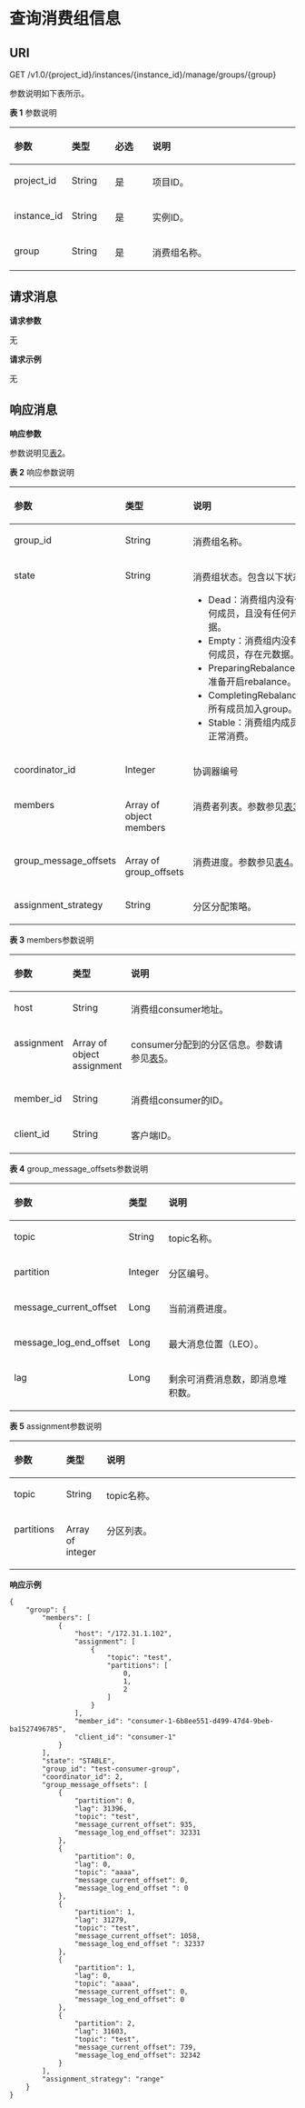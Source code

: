 # 查询消费组信息<a name="ZH-CN_TOPIC_0210486908"></a>

## URI<a name="section7504685585"></a>

GET  /v1.0/\{project\_id\}/instances/\{instance\_id\}/manage/groups/\{group\}

参数说明如下表所示。

**表 1**  参数说明

<a name="table205093815589"></a>
<table><thead align="left"><tr id="row101376914588"><th class="cellrowborder" valign="top" width="18.36816318368163%" id="mcps1.2.5.1.1"><p id="p513711925813"><a name="p513711925813"></a><a name="p513711925813"></a>参数</p>
</th>
<th class="cellrowborder" valign="top" width="15.308469153084694%" id="mcps1.2.5.1.2"><p id="p15137796581"><a name="p15137796581"></a><a name="p15137796581"></a>类型</p>
</th>
<th class="cellrowborder" valign="top" width="13.268673132686734%" id="mcps1.2.5.1.3"><p id="p1513799155814"><a name="p1513799155814"></a><a name="p1513799155814"></a>必选</p>
</th>
<th class="cellrowborder" valign="top" width="53.05469453054694%" id="mcps1.2.5.1.4"><p id="p101375917588"><a name="p101375917588"></a><a name="p101375917588"></a>说明</p>
</th>
</tr>
</thead>
<tbody><tr id="row2013714917580"><td class="cellrowborder" valign="top" width="18.36816318368163%" headers="mcps1.2.5.1.1 "><p id="p61379965820"><a name="p61379965820"></a><a name="p61379965820"></a>project_id</p>
</td>
<td class="cellrowborder" valign="top" width="15.308469153084694%" headers="mcps1.2.5.1.2 "><p id="p1213859175814"><a name="p1213859175814"></a><a name="p1213859175814"></a>String</p>
</td>
<td class="cellrowborder" valign="top" width="13.268673132686734%" headers="mcps1.2.5.1.3 "><p id="p101381992581"><a name="p101381992581"></a><a name="p101381992581"></a>是</p>
</td>
<td class="cellrowborder" valign="top" width="53.05469453054694%" headers="mcps1.2.5.1.4 "><p id="p7138179175813"><a name="p7138179175813"></a><a name="p7138179175813"></a>项目ID。</p>
</td>
</tr>
<tr id="row213819925819"><td class="cellrowborder" valign="top" width="18.36816318368163%" headers="mcps1.2.5.1.1 "><p id="p01382955812"><a name="p01382955812"></a><a name="p01382955812"></a>instance_id</p>
</td>
<td class="cellrowborder" valign="top" width="15.308469153084694%" headers="mcps1.2.5.1.2 "><p id="p14138139105819"><a name="p14138139105819"></a><a name="p14138139105819"></a>String</p>
</td>
<td class="cellrowborder" valign="top" width="13.268673132686734%" headers="mcps1.2.5.1.3 "><p id="p21381490583"><a name="p21381490583"></a><a name="p21381490583"></a>是</p>
</td>
<td class="cellrowborder" valign="top" width="53.05469453054694%" headers="mcps1.2.5.1.4 "><p id="p181386916586"><a name="p181386916586"></a><a name="p181386916586"></a>实例ID。</p>
</td>
</tr>
<tr id="row61387905820"><td class="cellrowborder" valign="top" width="18.36816318368163%" headers="mcps1.2.5.1.1 "><p id="p113819919584"><a name="p113819919584"></a><a name="p113819919584"></a>group</p>
</td>
<td class="cellrowborder" valign="top" width="15.308469153084694%" headers="mcps1.2.5.1.2 "><p id="p3138139175812"><a name="p3138139175812"></a><a name="p3138139175812"></a>String</p>
</td>
<td class="cellrowborder" valign="top" width="13.268673132686734%" headers="mcps1.2.5.1.3 "><p id="p121380955818"><a name="p121380955818"></a><a name="p121380955818"></a>是</p>
</td>
<td class="cellrowborder" valign="top" width="53.05469453054694%" headers="mcps1.2.5.1.4 "><p id="p171388965815"><a name="p171388965815"></a><a name="p171388965815"></a>消费组名称。</p>
</td>
</tr>
</tbody>
</table>

## 请求消息<a name="section20506384589"></a>

**请求参数**

无

**请求示例**

无

## 响应消息<a name="section653912818580"></a>

**响应参数**

参数说明见[表2](#table9566108135814)。

**表 2**  响应参数说明

<a name="table9566108135814"></a>
<table><thead align="left"><tr id="row4139197583"><th class="cellrowborder" valign="top" width="18.18%" id="mcps1.2.4.1.1"><p id="p1913969155819"><a name="p1913969155819"></a><a name="p1913969155819"></a>参数</p>
</th>
<th class="cellrowborder" valign="top" width="15.15%" id="mcps1.2.4.1.2"><p id="p161391998582"><a name="p161391998582"></a><a name="p161391998582"></a>类型</p>
</th>
<th class="cellrowborder" valign="top" width="66.67%" id="mcps1.2.4.1.3"><p id="p1113911912581"><a name="p1113911912581"></a><a name="p1113911912581"></a>说明</p>
</th>
</tr>
</thead>
<tbody><tr id="row013913955819"><td class="cellrowborder" valign="top" width="18.18%" headers="mcps1.2.4.1.1 "><p id="p413910918585"><a name="p413910918585"></a><a name="p413910918585"></a>group_id</p>
</td>
<td class="cellrowborder" valign="top" width="15.15%" headers="mcps1.2.4.1.2 "><p id="p141391915588"><a name="p141391915588"></a><a name="p141391915588"></a>String</p>
</td>
<td class="cellrowborder" valign="top" width="66.67%" headers="mcps1.2.4.1.3 "><p id="p51391897582"><a name="p51391897582"></a><a name="p51391897582"></a>消费组名称。</p>
</td>
</tr>
<tr id="row01391694581"><td class="cellrowborder" valign="top" width="18.18%" headers="mcps1.2.4.1.1 "><p id="p1513919945810"><a name="p1513919945810"></a><a name="p1513919945810"></a>state</p>
</td>
<td class="cellrowborder" valign="top" width="15.15%" headers="mcps1.2.4.1.2 "><p id="p141393955810"><a name="p141393955810"></a><a name="p141393955810"></a>String</p>
</td>
<td class="cellrowborder" valign="top" width="66.67%" headers="mcps1.2.4.1.3 "><p id="p47294461416"><a name="p47294461416"></a><a name="p47294461416"></a>消费组状态。包含以下状态：</p>
<a name="ul152646261512"></a><a name="ul152646261512"></a><ul id="ul152646261512"><li>Dead：消费组内没有任何成员，且没有任何元数据。</li><li>Empty：消费组内没有任何成员，存在元数据。</li><li>PreparingRebalance：准备开启rebalance。</li><li>CompletingRebalance：所有成员加入group。</li><li>Stable：消费组内成员可正常消费。</li></ul>
</td>
</tr>
<tr id="row1913918925817"><td class="cellrowborder" valign="top" width="18.18%" headers="mcps1.2.4.1.1 "><p id="p1913959115819"><a name="p1913959115819"></a><a name="p1913959115819"></a>coordinator_id</p>
</td>
<td class="cellrowborder" valign="top" width="15.15%" headers="mcps1.2.4.1.2 "><p id="p6139891582"><a name="p6139891582"></a><a name="p6139891582"></a>Integer</p>
</td>
<td class="cellrowborder" valign="top" width="66.67%" headers="mcps1.2.4.1.3 "><p id="p1513919955819"><a name="p1513919955819"></a><a name="p1513919955819"></a>协调器编号</p>
</td>
</tr>
<tr id="row14139179145813"><td class="cellrowborder" valign="top" width="18.18%" headers="mcps1.2.4.1.1 "><p id="p813909175816"><a name="p813909175816"></a><a name="p813909175816"></a>members</p>
</td>
<td class="cellrowborder" valign="top" width="15.15%" headers="mcps1.2.4.1.2 "><p id="p101394995818"><a name="p101394995818"></a><a name="p101394995818"></a>Array of object members</p>
</td>
<td class="cellrowborder" valign="top" width="66.67%" headers="mcps1.2.4.1.3 "><p id="p213917918584"><a name="p213917918584"></a><a name="p213917918584"></a>消费者列表。参数参见<a href="#table18605128145810">表3</a>。</p>
</td>
</tr>
<tr id="row9139591583"><td class="cellrowborder" valign="top" width="18.18%" headers="mcps1.2.4.1.1 "><p id="p111392095581"><a name="p111392095581"></a><a name="p111392095581"></a>group_message_offsets</p>
</td>
<td class="cellrowborder" valign="top" width="15.15%" headers="mcps1.2.4.1.2 "><p id="p1713979115816"><a name="p1713979115816"></a><a name="p1713979115816"></a>Array of group_offsets</p>
</td>
<td class="cellrowborder" valign="top" width="66.67%" headers="mcps1.2.4.1.3 "><p id="p31399915813"><a name="p31399915813"></a><a name="p31399915813"></a>消费进度。参数参见<a href="#table363311815816">表4</a>。</p>
</td>
</tr>
<tr id="row1213999195816"><td class="cellrowborder" valign="top" width="18.18%" headers="mcps1.2.4.1.1 "><p id="p18139798582"><a name="p18139798582"></a><a name="p18139798582"></a>assignment_strategy</p>
</td>
<td class="cellrowborder" valign="top" width="15.15%" headers="mcps1.2.4.1.2 "><p id="p1413918985813"><a name="p1413918985813"></a><a name="p1413918985813"></a>String</p>
</td>
<td class="cellrowborder" valign="top" width="66.67%" headers="mcps1.2.4.1.3 "><p id="p21408975820"><a name="p21408975820"></a><a name="p21408975820"></a>分区分配策略。</p>
</td>
</tr>
</tbody>
</table>

**表 3**  members参数说明

<a name="table18605128145810"></a>
<table><thead align="left"><tr id="row14140499582"><th class="cellrowborder" valign="top" width="18.18%" id="mcps1.2.4.1.1"><p id="p914016914581"><a name="p914016914581"></a><a name="p914016914581"></a>参数</p>
</th>
<th class="cellrowborder" valign="top" width="14.14%" id="mcps1.2.4.1.2"><p id="p614010945816"><a name="p614010945816"></a><a name="p614010945816"></a>类型</p>
</th>
<th class="cellrowborder" valign="top" width="67.67999999999999%" id="mcps1.2.4.1.3"><p id="p17140491586"><a name="p17140491586"></a><a name="p17140491586"></a>说明</p>
</th>
</tr>
</thead>
<tbody><tr id="row191404910581"><td class="cellrowborder" valign="top" width="18.18%" headers="mcps1.2.4.1.1 "><p id="p9140197584"><a name="p9140197584"></a><a name="p9140197584"></a>host</p>
</td>
<td class="cellrowborder" valign="top" width="14.14%" headers="mcps1.2.4.1.2 "><p id="p1414013910587"><a name="p1414013910587"></a><a name="p1414013910587"></a>String</p>
</td>
<td class="cellrowborder" valign="top" width="67.67999999999999%" headers="mcps1.2.4.1.3 "><p id="p7478121314107"><a name="p7478121314107"></a><a name="p7478121314107"></a>消费组consumer地址。</p>
</td>
</tr>
<tr id="row1214013915817"><td class="cellrowborder" valign="top" width="18.18%" headers="mcps1.2.4.1.1 "><p id="p1114079195814"><a name="p1114079195814"></a><a name="p1114079195814"></a>assignment</p>
</td>
<td class="cellrowborder" valign="top" width="14.14%" headers="mcps1.2.4.1.2 "><p id="p3140189195814"><a name="p3140189195814"></a><a name="p3140189195814"></a>Array of object assignment</p>
</td>
<td class="cellrowborder" valign="top" width="67.67999999999999%" headers="mcps1.2.4.1.3 "><p id="p111401898588"><a name="p111401898588"></a><a name="p111401898588"></a>consumer分配到的分区信息。参数请参见<a href="#table766119814583">表5</a>。</p>
</td>
</tr>
<tr id="row3140189175812"><td class="cellrowborder" valign="top" width="18.18%" headers="mcps1.2.4.1.1 "><p id="p131407955814"><a name="p131407955814"></a><a name="p131407955814"></a>member_id</p>
</td>
<td class="cellrowborder" valign="top" width="14.14%" headers="mcps1.2.4.1.2 "><p id="p141403925814"><a name="p141403925814"></a><a name="p141403925814"></a>String</p>
</td>
<td class="cellrowborder" valign="top" width="67.67999999999999%" headers="mcps1.2.4.1.3 "><p id="p1514020918580"><a name="p1514020918580"></a><a name="p1514020918580"></a>消费组consumer的ID。</p>
</td>
</tr>
<tr id="row7140298585"><td class="cellrowborder" valign="top" width="18.18%" headers="mcps1.2.4.1.1 "><p id="p131401965812"><a name="p131401965812"></a><a name="p131401965812"></a>client_id</p>
</td>
<td class="cellrowborder" valign="top" width="14.14%" headers="mcps1.2.4.1.2 "><p id="p10140190582"><a name="p10140190582"></a><a name="p10140190582"></a>String</p>
</td>
<td class="cellrowborder" valign="top" width="67.67999999999999%" headers="mcps1.2.4.1.3 "><p id="p191401197585"><a name="p191401197585"></a><a name="p191401197585"></a>客户端ID。</p>
</td>
</tr>
</tbody>
</table>

**表 4**  group\_message\_offsets参数说明

<a name="table363311815816"></a>
<table><thead align="left"><tr id="row2140899585"><th class="cellrowborder" valign="top" width="18.18%" id="mcps1.2.4.1.1"><p id="p614111919589"><a name="p614111919589"></a><a name="p614111919589"></a>参数</p>
</th>
<th class="cellrowborder" valign="top" width="14.14%" id="mcps1.2.4.1.2"><p id="p61411392589"><a name="p61411392589"></a><a name="p61411392589"></a>类型</p>
</th>
<th class="cellrowborder" valign="top" width="67.67999999999999%" id="mcps1.2.4.1.3"><p id="p31415917581"><a name="p31415917581"></a><a name="p31415917581"></a>说明</p>
</th>
</tr>
</thead>
<tbody><tr id="row14141119195811"><td class="cellrowborder" valign="top" width="18.18%" headers="mcps1.2.4.1.1 "><p id="p61419985819"><a name="p61419985819"></a><a name="p61419985819"></a>topic</p>
</td>
<td class="cellrowborder" valign="top" width="14.14%" headers="mcps1.2.4.1.2 "><p id="p514139205811"><a name="p514139205811"></a><a name="p514139205811"></a>String</p>
</td>
<td class="cellrowborder" valign="top" width="67.67999999999999%" headers="mcps1.2.4.1.3 "><p id="p81414918582"><a name="p81414918582"></a><a name="p81414918582"></a>topic名称。</p>
</td>
</tr>
<tr id="row51411599589"><td class="cellrowborder" valign="top" width="18.18%" headers="mcps1.2.4.1.1 "><p id="p214139135815"><a name="p214139135815"></a><a name="p214139135815"></a>partition</p>
</td>
<td class="cellrowborder" valign="top" width="14.14%" headers="mcps1.2.4.1.2 "><p id="p714179175812"><a name="p714179175812"></a><a name="p714179175812"></a>Integer</p>
</td>
<td class="cellrowborder" valign="top" width="67.67999999999999%" headers="mcps1.2.4.1.3 "><p id="p1814179185812"><a name="p1814179185812"></a><a name="p1814179185812"></a>分区编号。</p>
</td>
</tr>
<tr id="row17141594584"><td class="cellrowborder" valign="top" width="18.18%" headers="mcps1.2.4.1.1 "><p id="p16141399588"><a name="p16141399588"></a><a name="p16141399588"></a>message_current_offset</p>
</td>
<td class="cellrowborder" valign="top" width="14.14%" headers="mcps1.2.4.1.2 "><p id="p314113985816"><a name="p314113985816"></a><a name="p314113985816"></a>Long</p>
</td>
<td class="cellrowborder" valign="top" width="67.67999999999999%" headers="mcps1.2.4.1.3 "><p id="p1114289195819"><a name="p1114289195819"></a><a name="p1114289195819"></a>当前消费进度。</p>
</td>
</tr>
<tr id="row61421998585"><td class="cellrowborder" valign="top" width="18.18%" headers="mcps1.2.4.1.1 "><p id="p51421198582"><a name="p51421198582"></a><a name="p51421198582"></a>message_log_end_offset</p>
</td>
<td class="cellrowborder" valign="top" width="14.14%" headers="mcps1.2.4.1.2 "><p id="p151421091580"><a name="p151421091580"></a><a name="p151421091580"></a>Long</p>
</td>
<td class="cellrowborder" valign="top" width="67.67999999999999%" headers="mcps1.2.4.1.3 "><p id="p9142179195812"><a name="p9142179195812"></a><a name="p9142179195812"></a>最大消息位置（LEO）。</p>
</td>
</tr>
<tr id="row8142795589"><td class="cellrowborder" valign="top" width="18.18%" headers="mcps1.2.4.1.1 "><p id="p814249175813"><a name="p814249175813"></a><a name="p814249175813"></a>lag</p>
</td>
<td class="cellrowborder" valign="top" width="14.14%" headers="mcps1.2.4.1.2 "><p id="p51421965810"><a name="p51421965810"></a><a name="p51421965810"></a>Long</p>
</td>
<td class="cellrowborder" valign="top" width="67.67999999999999%" headers="mcps1.2.4.1.3 "><p id="p214219917586"><a name="p214219917586"></a><a name="p214219917586"></a>剩余可消费消息数，即消息堆积数。</p>
</td>
</tr>
</tbody>
</table>

**表 5**  assignment参数说明

<a name="table766119814583"></a>
<table><thead align="left"><tr id="row11142394582"><th class="cellrowborder" valign="top" width="18.18%" id="mcps1.2.4.1.1"><p id="p11429995812"><a name="p11429995812"></a><a name="p11429995812"></a>参数</p>
</th>
<th class="cellrowborder" valign="top" width="14.14%" id="mcps1.2.4.1.2"><p id="p18142692583"><a name="p18142692583"></a><a name="p18142692583"></a>类型</p>
</th>
<th class="cellrowborder" valign="top" width="67.67999999999999%" id="mcps1.2.4.1.3"><p id="p1914214915581"><a name="p1914214915581"></a><a name="p1914214915581"></a>说明</p>
</th>
</tr>
</thead>
<tbody><tr id="row13142794585"><td class="cellrowborder" valign="top" width="18.18%" headers="mcps1.2.4.1.1 "><p id="p11421897580"><a name="p11421897580"></a><a name="p11421897580"></a>topic</p>
</td>
<td class="cellrowborder" valign="top" width="14.14%" headers="mcps1.2.4.1.2 "><p id="p114329165819"><a name="p114329165819"></a><a name="p114329165819"></a>String</p>
</td>
<td class="cellrowborder" valign="top" width="67.67999999999999%" headers="mcps1.2.4.1.3 "><p id="p1714315925810"><a name="p1714315925810"></a><a name="p1714315925810"></a>topic名称。</p>
</td>
</tr>
<tr id="row9143491581"><td class="cellrowborder" valign="top" width="18.18%" headers="mcps1.2.4.1.1 "><p id="p61439945811"><a name="p61439945811"></a><a name="p61439945811"></a>partitions</p>
</td>
<td class="cellrowborder" valign="top" width="14.14%" headers="mcps1.2.4.1.2 "><p id="p201437915818"><a name="p201437915818"></a><a name="p201437915818"></a>Array of integer</p>
</td>
<td class="cellrowborder" valign="top" width="67.67999999999999%" headers="mcps1.2.4.1.3 "><p id="p7143169155813"><a name="p7143169155813"></a><a name="p7143169155813"></a>分区列表。</p>
</td>
</tr>
</tbody>
</table>

**响应示例**

```
{
    "group": {
        "members": [
            {
                "host": "/172.31.1.102",
                "assignment": [
                    {
                        "topic": "test",
                        "partitions": [
                            0,
                            1,
                            2
                        ]
                    }
                ],
                "member_id": "consumer-1-6b8ee551-d499-47d4-9beb-ba1527496785",
                "client_id": "consumer-1"
            }
        ],
        "state": "STABLE",
        "group_id": "test-consumer-group",
        "coordinator_id": 2,
        "group_message_offsets": [
            {
                "partition": 0,
                "lag": 31396,
                "topic": "test",
                "message_current_offset": 935,
                "message_log_end_offset": 32331
            },
            {
                "partition": 0,
                "lag": 0,
                "topic": "aaaa",
                "message_current_offset": 0,
                "message_log_end_offset ": 0
            },
            {
                "partition": 1,
                "lag": 31279,
                "topic": "test",
                "message_current_offset": 1058,
                "message_log_end_offset ": 32337
            },
            {
                "partition": 1,
                "lag": 0,
                "topic": "aaaa",
                "message_current_offset": 0,
                "message_log_end_offset": 0
            },
            {
                "partition": 2,
                "lag": 31603,
                "topic": "test",
                "message_current_offset": 739,
                "message_log_end_offset": 32342
            }
        ],
        "assignment_strategy": "range"
    }
}
```

